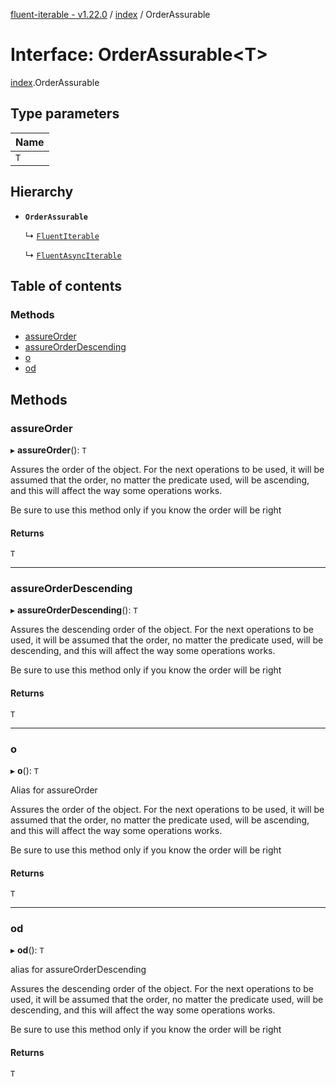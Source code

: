 [fluent-iterable - v1.22.0](../README.md) / [index](../modules/index.md) / OrderAssurable

# Interface: OrderAssurable<T\>

[index](../modules/index.md).OrderAssurable

## Type parameters

| Name |
| :------ |
| `T` |

## Hierarchy

- **`OrderAssurable`**

  ↳ [`FluentIterable`](index.FluentIterable.md)

  ↳ [`FluentAsyncIterable`](index.FluentAsyncIterable.md)

## Table of contents

### Methods

- [assureOrder](index.OrderAssurable.md#assureorder)
- [assureOrderDescending](index.OrderAssurable.md#assureorderdescending)
- [o](index.OrderAssurable.md#o)
- [od](index.OrderAssurable.md#od)

## Methods

### assureOrder

▸ **assureOrder**(): `T`

Assures the order of the object. For the next operations to be used,
it will be assumed that the order, no matter the predicate used, will
be ascending, and this will affect the way some operations works.

Be sure to use this method only if you know the order will be right

#### Returns

`T`

___

### assureOrderDescending

▸ **assureOrderDescending**(): `T`

Assures the descending order of the object. For the next operations to be used,
it will be assumed that the order, no matter the predicate used, will
be descending, and this will affect the way some operations works.

Be sure to use this method only if you know the order will be right

#### Returns

`T`

___

### o

▸ **o**(): `T`

Alias for assureOrder

Assures the order of the object. For the next operations to be used,
it will be assumed that the order, no matter the predicate used, will
be ascending, and this will affect the way some operations works.

Be sure to use this method only if you know the order will be right

#### Returns

`T`

___

### od

▸ **od**(): `T`

alias for assureOrderDescending

Assures the descending order of the object. For the next operations to be used,
it will be assumed that the order, no matter the predicate used, will
be descending, and this will affect the way some operations works.

Be sure to use this method only if you know the order will be right

#### Returns

`T`
